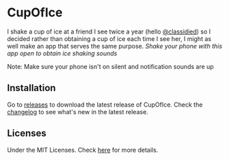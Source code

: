 # CupOfIce
 I shake a cup of ice at a friend I see twice a year (hello [@classidied](https://github.com/classidied)) so I decided rather than obtaining a cup of ice each time I see her, I might as well make an app that serves the same purpose. *Shake your phone with this app open to obtain ice shaking sounds*

 Note: Make sure your phone isn't on silent and notification sounds are up

## Installation
Go to [releases](https://github.com/vivian-dai/CupOfIce/releases) to download the latest release of CupOfIce. Check the [changelog](./CHANGELOG.md) to see what's new in the latest release.

 ## Licenses
 Under the MIT Licenses. Check [here](./LICENSE) for more details.

